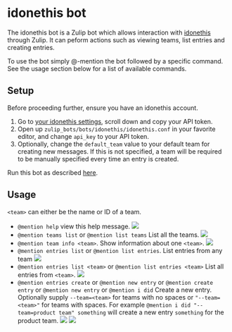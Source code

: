 # idonethis bot

The idonethis bot is a Zulip bot which allows interaction with [idonethis](https://idonethis.com/)
through Zulip. It can peform actions such as viewing teams, list entries and creating entries.

To use the bot simply @-mention the bot followed by a specific command. See the usage section
below for a list of available commands.

## Setup

Before proceeding further, ensure you have an idonethis account.

 1. Go to [your idonethis settings](https://beta.idonethis.com/u/settings), scroll down
and copy your API token.
 2. Open up `zulip_bots/bots/idonethis/idonethis.conf` in your favorite editor, and change
`api_key` to your API token.
 3. Optionally, change the `default_team` value to your default team for creating new messages.
If this is not specified, a team will be required to be manually specified every time an entry is created.

Run this bot as described [here](https://zulipchat.com/api/running-bots#running-a-bot).

## Usage

`<team>` can either be the name or ID of a team.

 * `@mention help` view this help message.
    ![](/static/generated/bots/idonethis/assets/idonethis-help.png)
 * `@mention teams list` or `@mention list teams`
    List all the teams.
    ![](/static/generated/bots/idonethis/assets/idonethis-list-teams.png)
 * `@mention team info <team>`.
    Show information about one `<team>`.
    ![](/static/generated/bots/idonethis/assets/idonethis-team-info.png)
 * `@mention entries list` or `@mention list entries`.
    List entries from any team
    ![](/static/generated/bots/idonethis/assets/idonethis-entries-all-teams.png)
 * `@mention entries list <team>` or `@mention list entries <team>`
    List all entries from `<team>`.
    ![](/static/generated/bots/idonethis/assets/idonethis-list-entries-specific-team.png)
 * `@mention entries create` or `@mention new entry` or `@mention create entry`
    or `@mention new entry` or `@mention i did`
    Create a new entry. Optionally supply `--team=<team>` for teams with no spaces or `"--team=<team>"`
    for teams with spaces. For example `@mention i did "--team=product team" something` will create a
    new entry `something` for the product team.
    ![](/static/generated/bots/idonethis/assets/idonethis-new-entry.png)
    ![](/static/generated/bots/idonethis/assets/idonethis-new-entry-specific-team.png)
